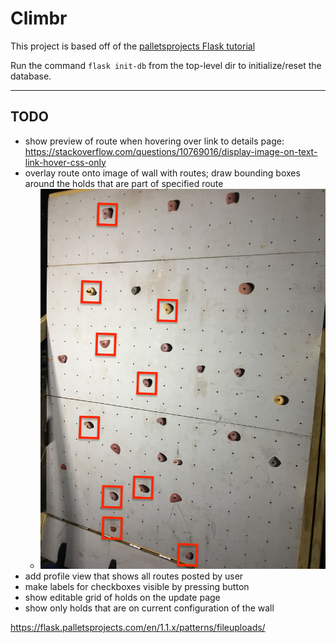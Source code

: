 # Climbr

This project is based off of the [palletsprojects Flask tutorial](https://flask.palletsprojects.com/en/1.1.x/tutorial/)

Run the command `flask init-db` from the top-level dir to initialize/reset the database.

---
## TODO
- show preview of route when hovering over link to details page: https://stackoverflow.com/questions/10769016/display-image-on-text-link-hover-css-only
- overlay route onto image of wall with routes; draw bounding boxes around the holds that are part of specified route
    - ![](sample-route.JPG)
- add profile view that shows all routes posted by user
- make labels for checkboxes visible by pressing button
- show editable grid of holds on the update page
- show only holds that are on current configuration of the wall


https://flask.palletsprojects.com/en/1.1.x/patterns/fileuploads/